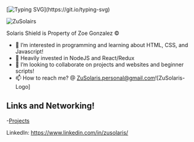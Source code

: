 [![Typing SVG](https://readme-typing-svg.herokuapp.com?font=Sans+Serif&pause=1000&color=0EF7D5&width=435&lines=I+AM.......ZuSolaris......Welcome!!!)](https://git.io/typing-svg)

![ZuSolairs](https://user-images.githubusercontent.com/112319057/202137256-a4fbb978-b20e-4d56-adc5-a99436e8c3ff.gif)

Solaris Shield is Property of Zoe Gonzalez ©


- 👀 I’m interested in programming and learning about HTML, CSS, and Javascript!
- 🌱 Heavily invested in NodeJS and React/Redux
- 💞️ I’m looking to collaborate on projects and websites and beginner scripts!
- 📫 How to reach me? @ ZuSolaris.personal@gmail.com![ZuSolaris-Logo]


## Links and Networking!

-[Projects](https://github.com/ZuSolaris?tab=projects)

LinkedIn: https://www.linkedin.com/in/zusolaris/

<!---
ZuSolaris/ZuSolaris is a ✨ special ✨ repository because its `README.md` (this file) appears on your GitHub profile.
You can click the Preview link to take a look at your changes.
--->
